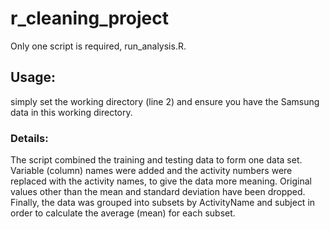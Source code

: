 # r_cleaning_project

Only one script is required, run_analysis.R.
## Usage:
simply set the working directory (line 2) and ensure you have the Samsung data in this working directory.

### Details:

The script combined the training and testing data to form one data set. Variable (column) names were added and the activity numbers were replaced with the activity names, to give the data more meaning. Original values other than the mean and standard deviation have been dropped. Finally, the data was grouped into subsets by ActivityName and subject in order to calculate the average (mean) for each subset. 